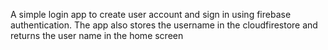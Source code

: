 A simple login app to create user account and sign in using firebase authentication. The app also stores the username in the cloudfirestore and returns the user name in the home screen
